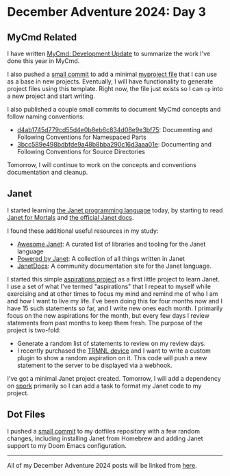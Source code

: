 # December Adventure 2024: Day 3

## MyCmd Related

I have written [MyCmd: Development Update](../2024-12-03-Development-Update/) to summarize the work I've done this year in MyCmd.

I also pushed a [small commit](https://github.com/travisbhartwell/mycmd/commit/4be0803398d1852ca9e68f59945c7c0b524158eb) to add a minimal [myproject file](https://github.com/travisbhartwell/mycmd/blob/4be0803398d1852ca9e68f59945c7c0b524158eb/support/templates/myproject) that I can use as a base in new projects. Eventually, I will have functionality to generate project files using this template. Right now, the file just exists so I can `cp` into a new project and start writing.

I also published a couple small commits to document MyCmd concepts and follow naming conventions:
* [d4ab1745d779cd55d4e0b8eb6c834d08e9e3bf75](https://github.com/travisbhartwell/mycmd/commit/d4ab1745d779cd55d4e0b8eb6c834d08e9e3bf75): Documenting and Following Conventions for Namespaced Parts
* [3bcc589e498bdbfde9a48b8bba290c16d3aaa01e](https://github.com/travisbhartwell/mycmd/commit/3bcc589e498bdbfde9a48b8bba290c16d3aaa01e): Documenting and Following Conventions for Source Directories

Tomorrow, I will continue to work on the concepts and conventions documentation and cleanup.

## Janet

I started learning [the Janet programming language](https://janet-lang.org) today, by starting to read [Janet for Mortals](https://janet.guide/) and [the official Janet docs](https://janet-lang.org/docs/index.html).

I found these additional useful resources in my study:
* [Awesome Janet](https://github.com/ahungry/awesome-janet): A curated list of libraries and tooling for the Janet language
* [Powered by Janet](https://goto-engineering.github.io/powered-by-janet/): A collection of all things written in Janet
* [JanetDocs](https://janetdocs.com): A community documentation site for the Janet language.

I started this simple [aspirations project](https://github.com/travisbhartwell/aspirations) as a first little project to learn Janet. I use a set of what I've termed "aspirations" that I repeat to myself while exercising and at other times to focus my mind and remind me of who I am and how I want to live my life. I've been doing this for four months now and I have 15 such statements so far, and I write new ones each month. I primarily focus on the new aspirations for the month, but every few days I review statements from past months to keep them fresh. The purpose of the project is two-fold:

* Generate a random list of statements to review on my review days.
* I recently purchased the [TRMNL device](https://usetrmnl.com) and I want to write a custom plugin to show a random aspiration on it. This code will push a new statement to the server to be displayed via a webhook.

I've got a minimal Janet project created. Tomorrow, I will add a dependency on [spork](https://github.com/janet-lang/spork) primarily so I can add a task to format my Janet code to my project.

## Dot Files

I pushed a [small commit](https://github.com/travisbhartwell/dotfiles/commit/fc35f7f7c0bcbc274b1283c8bfc907e1bdff324d) to my dotfiles repository with a few random changes, including installing Janet from Homebrew and adding Janet support to my Doom Emacs configuration.

---

All of my December Adventure 2024 posts will be linked from [here](../../december-adventure-2024).

